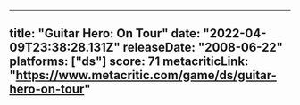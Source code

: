 
---
title: "Guitar Hero: On Tour"
date: "2022-04-09T23:38:28.131Z"
releaseDate: "2008-06-22"
platforms: ["ds"]
score: 71
metacriticLink: "https://www.metacritic.com/game/ds/guitar-hero-on-tour"
---
